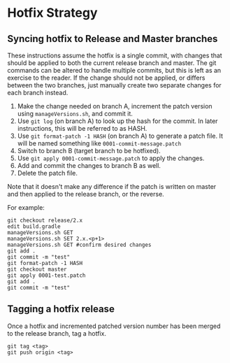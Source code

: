 # Hotfix Strategy

## Syncing hotfix to Release and Master branches

These instructions assume the hotfix is a single commit, with changes that should be applied to both the current release branch and master. The git commands can be altered to handle multiple commits, but this is left as an exercise to the reader. If the change should not be applied, or differs between the two branches, just manually create two separate changes for each branch instead.

1. Make the change needed on branch A, increment the patch version using `manageVersions.sh`, and commit it.
1. Use `git log` (on branch A) to look up the hash for the commit. In later instructions, this will be referred to as HASH.
1. Use `git format-patch -1 HASH` (on branch A) to generate a patch file. It will be named something like `0001-commit-message.patch`
1. Switch to branch B (target branch to be hotfixed).
1. Use `git apply 0001-commit-message.patch` to apply the changes.
1. Add and commit the changes to branch B as well.
1. Delete the patch file.

Note that it doesn't make any difference if the patch is written on master and then applied to the release branch, or the reverse.

For example:
```
git checkout release/2.x
edit build.gradle
manageVersions.sh GET
manageVersions.sh SET 2.x.<p+1>
manageVersions.sh GET #confirm desired changes
git add .
git commit -m "test"
git format-patch -1 HASH
git checkout master
git apply 0001-test.patch
git add .
git commit -m "test"
```

## Tagging a hotfix release

Once a hotfix and incremented patched version number has been merged to the release branch, tag a hotfix. 
 ```
 git tag <tag>
 git push origin <tag>
 ```
